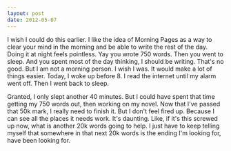 ```yaml
---
layout: post
date: 2012-05-07
---
```


I wish I could do this earlier. I like the idea of Morning Pages as a way to clear your mind in the morning and be able to write the rest of the day. Doing it at night feels pointless. Yay you wrote 750 words. Then you went to sleep. And you spent most of the day thinking, I should be writing. That's no good. But I am not a morning person. I wish I was. It would make a lot of things easier. Today, I woke up before 8. I read the internet until my alarm went off. Then I went back to sleep.

Granted, I only slept another 40 minutes. But I could have spent that time getting my 750 words out, then working on my novel. Now that I've passed that 50k mark, I really need to finish it. But I don't feel fired up. Because I can see all the places it needs work. It's daunting. Like, if it's this screwed up now, what is another 20k words going to help. I just have to keep telling myself that somewhere in that next 20k words is the ending I'm looking for, have been looking for.
